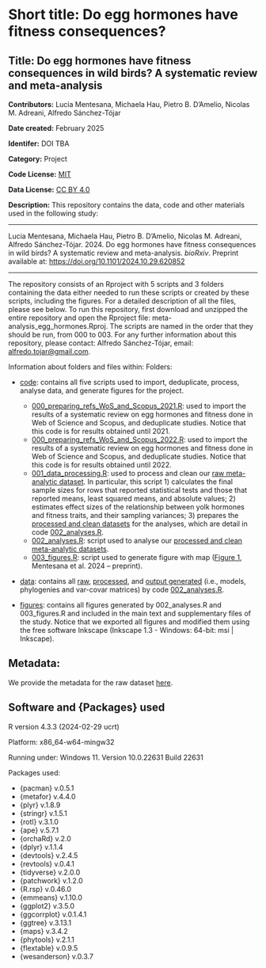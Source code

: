 # Short title: Do egg hormones have fitness consequences?
## Title: Do egg hormones have fitness consequences in wild birds? A systematic review and meta-analysis
**Contributors:** Lucia Mentesana, Michaela Hau, Pietro B. D’Amelio, Nicolas M. Adreani, Alfredo Sánchez-Tójar 

**Date created:** February 2025

**Identifer:** DOI TBA

**Category:** Project

**Code License:** [MIT](https://github.com/ASanchez-Tojar/meta-analysis_egg_hormones_and_fitness/blob/main/LICENSE)

**Data License:** [CC BY 4.0](https://github.com/ASanchez-Tojar/meta-analysis_egg_hormones_and_fitness/blob/main/data/data_LICENSE.txt)

**Description:** This repository contains the data, code and other materials used in the following study:

---

Lucia Mentesana, Michaela Hau, Pietro B. D’Amelio, Nicolas M. Adreani, Alfredo Sánchez-Tójar. 2024. Do egg hormones have fitness consequences in wild birds? A systematic review and meta-analysis. *bioRxiv*. Preprint available at: https://doi.org/10.1101/2024.10.29.620852

---

The repository consists of an Rproject with 5 scripts and 3 folders containing the data either needed to run these scripts or created by these scripts, including the figures. For a detailed description of all the files, please see below. To run this repository, first download and unzipped the entire repository and open the Rproject file:  meta-analysis_egg_hormones.Rproj. The scripts are named in the order that they should be run, from 000 to 003. For any further information about this repository, please contact: Alfredo Sánchez-Tójar, email: alfredo.tojar@gmail.com.

Information about folders and files within:
Folders:
*	[code](https://github.com/ASanchez-Tojar/meta-analysis_egg_hormones_and_fitness/tree/main/code): contains all five scripts used to import, deduplicate, process, analyse data, and generate figures for the project.
    - [000_preparing_refs_WoS_and_Scopus_2021.R](https://github.com/ASanchez-Tojar/meta-analysis_egg_hormones_and_fitness/blob/main/code/000_preparing_refs_WoS_and_Scopus_2021.R): used to import the results of a systematic review on egg hormones and fitness done in Web of Science and Scopus, and deduplicate studies. Notice that this code is for results obtained until 2021. 
    -	[000_preparing_refs_WoS_and_Scopus_2022.R](https://github.com/ASanchez-Tojar/meta-analysis_egg_hormones_and_fitness/blob/main/code/000_preparing_refs_WoS_and_Scopus_2022.R): used to import the results of a systematic review on egg hormones and fitness done in Web of Science and Scopus, and deduplicate studies. Notice that this code is for results obtained until 2022. 
    -	[001_data_processing.R](https://github.com/ASanchez-Tojar/meta-analysis_egg_hormones_and_fitness/blob/main/code/001_data_processing.R): used to process and clean our [raw meta-analytic dataset](https://github.com/ASanchez-Tojar/meta-analysis_egg_hormones_and_fitness/blob/main/data/raw_data/meta-analysis_egg_hormones_raw_data.csv). In particular, this script 1) calculates the final sample sizes for rows that reported statistical tests and those that reported means, least squared means, and absolute values; 2) estimates effect sizes of the relationship between yolk hormones and fitness traits, and their sampling variances; 3) prepares the [processed and clean datasets](https://github.com/ASanchez-Tojar/meta-analysis_egg_hormones_and_fitness/tree/main/data/processed_data) for the analyses, which are detail in code [002_analyses.R](https://github.com/ASanchez-Tojar/meta-analysis_egg_hormones_and_fitness/blob/main/code/002_analyses.R).
    -	[002_analyses.R](https://github.com/ASanchez-Tojar/meta-analysis_egg_hormones_and_fitness/blob/main/code/002_analyses.R): script used to analyse our [processed and clean meta-analytic datasets](https://github.com/ASanchez-Tojar/meta-analysis_egg_hormones_and_fitness/tree/main/data/processed_data).
    -	[003_figures.R](https://github.com/ASanchez-Tojar/meta-analysis_egg_hormones_and_fitness/blob/main/code/003_figures.R): script used to generate figure with map ([Figure 1](https://github.com/ASanchez-Tojar/meta-analysis_egg_hormones_and_fitness/blob/main/figures/Fig%201_Mentesanaetal_Final.png), Mentesana et al. 2024 – preprint). 

*	[data](https://github.com/ASanchez-Tojar/meta-analysis_egg_hormones_and_fitness/tree/main/data): contains all [raw](https://github.com/ASanchez-Tojar/meta-analysis_egg_hormones_and_fitness/tree/main/data/raw_data), [processed](https://github.com/ASanchez-Tojar/meta-analysis_egg_hormones_and_fitness/tree/main/data/processed_data), and [output generated](https://github.com/ASanchez-Tojar/meta-analysis_egg_hormones_and_fitness/tree/main/data/outputs) (i.e., models, phylogenies and var-covar matrices) by code [002_analyses.R](https://github.com/ASanchez-Tojar/meta-analysis_egg_hormones_and_fitness/blob/main/code/002_analyses.R).

*	[figures](https://github.com/ASanchez-Tojar/meta-analysis_egg_hormones_and_fitness/tree/main/figures): contains all figures generated by 002_analyses.R and 003_figures.R and included in the main text and supplementary files of the study. Notice that we exported all figures and modified them using the free software Inkscape (Inkscape 1.3 - Windows: 64-bit: msi | Inkscape).

## Metadata:
We provide the metadata for the raw dataset [here](https://github.com/ASanchez-Tojar/meta-analysis_egg_hormones_and_fitness/blob/main/data/raw_data/meta-analysis_egg_hormones_raw_data_METADATA.csv).

## Software and {Packages} used
R version 4.3.3 (2024-02-29 ucrt)

Platform: x86_64-w64-mingw32     

Running under: Windows 11. Version 10.0.22631 Build 22631

Packages used:
-	{pacman} v.0.5.1
-	{metafor} v.4.4.0
-	{plyr} v.1.8.9
-	{stringr} v.1.5.1
-	{rotl} v.3.1.0
-	{ape} v.5.7.1
-	{orchaRd} v.2.0
-	{dplyr} v.1.1.4
-	{devtools} v.2.4.5
-	{revtools} v.0.4.1
-	{tidyverse} v.2.0.0
-	{patchwork} v.1.2.0
-	{R.rsp} v.0.46.0
-	{emmeans} v.1.10.0
-	{ggplot2} v.3.5.0
-	{ggcorrplot} v.0.1.4.1
-	{ggtree} v.3.13.1
-	{maps} v.3.4.2
-	{phytools} v.2.1.1
-	{flextable} v.0.9.5
-	{wesanderson} v.0.3.7
